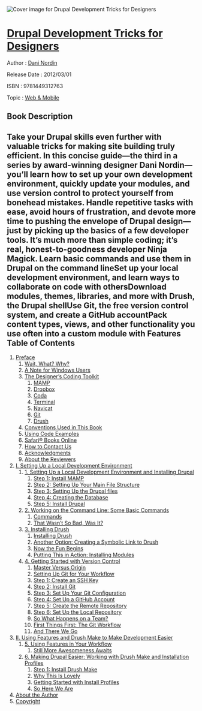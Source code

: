 ![Cover image for Drupal Development Tricks for Designers](https://imgdetail.ebookreading.net/cover/cover/web_mobile/EB9781449312763.jpg)

[Drupal Development Tricks for Designers](https://ebookreading.net/view/book/Drupal+Development+Tricks+for+Designers-EB9781449312763_1.html "Drupal Development Tricks for Designers")
====================================================================================================================

Author : [Dani Nordin](https://ebookreading.net/search/author/Dani+Nordin)

Release Date : 2012/03/01

ISBN : 9781449312763

Topic : [Web & Mobile](https://ebookreading.net/search/category/web-mobile)

Book Description
-----------------

Take your Drupal skills even further with valuable tricks for making site building truly efficient. In this concise guide—the third in a series by award-winning designer Dani Nordin—you’ll learn how to set up your own development environment, quickly update your modules, and use version control to protect yourself from bonehead mistakes.
Handle repetitive tasks with ease, avoid hours of frustration, and devote more time to pushing the envelope of Drupal design—just by picking up the basics of a few developer tools. It’s much more than simple coding; it’s real, honest-to-goodness developer Ninja Magick.
Learn basic commands and use them in Drupal on the command lineSet up your local development environment, and learn ways to collaborate on code with othersDownload modules, themes, libraries, and more with Drush, the Drupal shellUse Git, the free version control system, and create a GitHub accountPack content types, views, and other functionality you use often into a custom module with Features              
Table of Contents
-----------------

1. [Preface](https://ebookreading.net/view/book/Drupal+Development+Tricks+for+Designers-EB9781449312763_3.html)
    1. [Wait, What? Why?](https://ebookreading.net/view/book/Drupal+Development+Tricks+for+Designers-EB9781449312763_3.html#waitcomma_whatquest)
    1. [A Note for Windows Users](https://ebookreading.net/view/book/Drupal+Development+Tricks+for+Designers-EB9781449312763_3.html#note_for_windows_us)
    1. [The Designer’s Coding Toolkit](https://ebookreading.net/view/book/Drupal+Development+Tricks+for+Designers-EB9781449312763_3.html#designerapostrophes)
        1. [MAMP](https://ebookreading.net/view/book/Drupal+Development+Tricks+for+Designers-EB9781449312763_3.html#mamp)
        1. [Dropbox](https://ebookreading.net/view/book/Drupal+Development+Tricks+for+Designers-EB9781449312763_3.html#dropbox)
        1. [Coda](https://ebookreading.net/view/book/Drupal+Development+Tricks+for+Designers-EB9781449312763_3.html#coda)
        1. [Terminal](https://ebookreading.net/view/book/Drupal+Development+Tricks+for+Designers-EB9781449312763_3.html#terminal)
        1. [Navicat](https://ebookreading.net/view/book/Drupal+Development+Tricks+for+Designers-EB9781449312763_3.html#navicat)
        1. [Git](https://ebookreading.net/view/book/Drupal+Development+Tricks+for+Designers-EB9781449312763_3.html#git)
        1. [Drush](https://ebookreading.net/view/book/Drupal+Development+Tricks+for+Designers-EB9781449312763_3.html#drush)
    1. [Conventions Used in This Book](https://ebookreading.net/view/book/Drupal+Development+Tricks+for+Designers-EB9781449312763_3.html#I_sect1_d1e310)
    1. [Using Code Examples](https://ebookreading.net/view/book/Drupal+Development+Tricks+for+Designers-EB9781449312763_3.html#using_code_examples)
    1. [Safari® Books Online](https://ebookreading.net/view/book/Drupal+Development+Tricks+for+Designers-EB9781449312763_3.html#safarireg_books_onl)
    1. [How to Contact Us](https://ebookreading.net/view/book/Drupal+Development+Tricks+for+Designers-EB9781449312763_3.html#how_to_contact_us)
    1. [Acknowledgments](https://ebookreading.net/view/book/Drupal+Development+Tricks+for+Designers-EB9781449312763_3.html#acknowledgments)
    1. [About the Reviewers](https://ebookreading.net/view/book/Drupal+Development+Tricks+for+Designers-EB9781449312763_3.html#about_the_reviewers)
1. [I. Setting Up a Local Development   Environment](https://ebookreading.net/view/book/Drupal+Development+Tricks+for+Designers-EB9781449312763_4.html)
    1. [1. Setting Up a Local Development Environment and Installing   Drupal](https://ebookreading.net/view/book/Drupal+Development+Tricks+for+Designers-EB9781449312763_5.html)
        1. [Step 1: Install MAMP](https://ebookreading.net/view/book/Drupal+Development+Tricks+for+Designers-EB9781449312763_5.html#step_1_install_mamp)
        1. [Step 2: Setting Up Your Main File Structure](https://ebookreading.net/view/book/Drupal+Development+Tricks+for+Designers-EB9781449312763_5.html#step_two_setting_up)
        1. [Step 3: Setting Up the Drupal files](https://ebookreading.net/view/book/Drupal+Development+Tricks+for+Designers-EB9781449312763_5.html#step_3_setting_up_t)
        1. [Step 4: Creating the Database](https://ebookreading.net/view/book/Drupal+Development+Tricks+for+Designers-EB9781449312763_5.html#step_4_creating_the)
        1. [Step 5: Install Drupal](https://ebookreading.net/view/book/Drupal+Development+Tricks+for+Designers-EB9781449312763_5.html#step_5_install_drup)
    1. [2. Working on the Command Line: Some Basic   Commands](https://ebookreading.net/view/book/Drupal+Development+Tricks+for+Designers-EB9781449312763_6.html)
        1. [Commands](https://ebookreading.net/view/book/Drupal+Development+Tricks+for+Designers-EB9781449312763_6.html#commands)
        1. [That Wasn’t So Bad, Was It?](https://ebookreading.net/view/book/Drupal+Development+Tricks+for+Designers-EB9781449312763_6.html#that_wasnapostrophe)
    1. [3. Installing Drush](https://ebookreading.net/view/book/Drupal+Development+Tricks+for+Designers-EB9781449312763_7.html)
        1. [Installing Drush](https://ebookreading.net/view/book/Drupal+Development+Tricks+for+Designers-EB9781449312763_7.html#installing_drush-id)
        1. [Another Option: Creating a Symbolic Link to Drush](https://ebookreading.net/view/book/Drupal+Development+Tricks+for+Designers-EB9781449312763_7.html#another_option_crea)
        1. [Now the Fun Begins](https://ebookreading.net/view/book/Drupal+Development+Tricks+for+Designers-EB9781449312763_7.html#now_the_fun_begins)
        1. [Putting This in Action: Installing Modules](https://ebookreading.net/view/book/Drupal+Development+Tricks+for+Designers-EB9781449312763_7.html#putting_this_in_act)
    1. [4. Getting Started with Version Control](https://ebookreading.net/view/book/Drupal+Development+Tricks+for+Designers-EB9781449312763_8.html)
        1. [Master Versus Origin](https://ebookreading.net/view/book/Drupal+Development+Tricks+for+Designers-EB9781449312763_8.html#master_vsdot_origin)
        1. [Setting Up Git for Your Workflow](https://ebookreading.net/view/book/Drupal+Development+Tricks+for+Designers-EB9781449312763_8.html#setting_up_git_for_)
        1. [Step 1: Create an SSH Key](https://ebookreading.net/view/book/Drupal+Development+Tricks+for+Designers-EB9781449312763_8.html#step_1_create_an_ss)
        1. [Step 2: Install Git](https://ebookreading.net/view/book/Drupal+Development+Tricks+for+Designers-EB9781449312763_8.html#step_2_install_git)
        1. [Step 3: Set Up Your Git Configuration](https://ebookreading.net/view/book/Drupal+Development+Tricks+for+Designers-EB9781449312763_8.html#step_3_set_up_your_)
        1. [Step 4: Set Up a GitHub Account](https://ebookreading.net/view/book/Drupal+Development+Tricks+for+Designers-EB9781449312763_8.html#step_4_set_up_a_git)
        1. [Step 5: Create the Remote Repository](https://ebookreading.net/view/book/Drupal+Development+Tricks+for+Designers-EB9781449312763_8.html#step_5_create_the_r)
        1. [Step 6: Set Up the Local Repository](https://ebookreading.net/view/book/Drupal+Development+Tricks+for+Designers-EB9781449312763_8.html#step_6_set_up_the_l)
        1. [So What Happens on a Team?](https://ebookreading.net/view/book/Drupal+Development+Tricks+for+Designers-EB9781449312763_8.html#so_what_happens_on_)
        1. [First Things First: The Git Workflow](https://ebookreading.net/view/book/Drupal+Development+Tricks+for+Designers-EB9781449312763_8.html#first_things_first_)
        1. [And There We Go](https://ebookreading.net/view/book/Drupal+Development+Tricks+for+Designers-EB9781449312763_8.html#and_there_we_go)
1. [II. Using Features and Drush Make to Make Development Easier](https://ebookreading.net/view/book/Drupal+Development+Tricks+for+Designers-EB9781449312763_9.html)
    1. [5. Using Features in Your Workflow](https://ebookreading.net/view/book/Drupal+Development+Tricks+for+Designers-EB9781449312763_10.html)
        1. [Still More Awesomeness Awaits](https://ebookreading.net/view/book/Drupal+Development+Tricks+for+Designers-EB9781449312763_10.html#still_more_awesomen)
    1. [6. Making Drupal Easier: Working with Drush Make and Installation   Profiles](https://ebookreading.net/view/book/Drupal+Development+Tricks+for+Designers-EB9781449312763_11.html)
        1. [Step 1: Install Drush Make](https://ebookreading.net/view/book/Drupal+Development+Tricks+for+Designers-EB9781449312763_11.html#step_1_install_drus)
        1. [Why This Is Lovely](https://ebookreading.net/view/book/Drupal+Development+Tricks+for+Designers-EB9781449312763_11.html#why_this_is_lovely)
        1. [Getting Started with Install Profiles](https://ebookreading.net/view/book/Drupal+Development+Tricks+for+Designers-EB9781449312763_11.html#getting_started_wit)
        1. [So Here We Are](https://ebookreading.net/view/book/Drupal+Development+Tricks+for+Designers-EB9781449312763_11.html#so_here_we_are)
1. [About the Author](https://ebookreading.net/view/book/Drupal+Development+Tricks+for+Designers-EB9781449312763_12.html)
1. [Copyright](https://ebookreading.net/view/book/Drupal+Development+Tricks+for+Designers-EB9781449312763_13.html)
